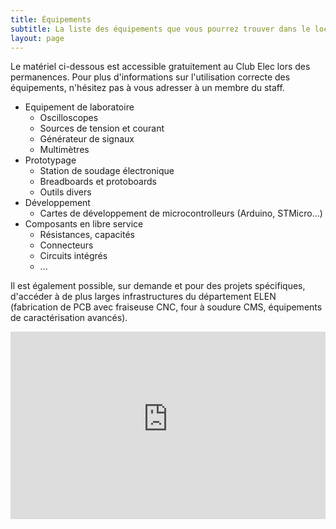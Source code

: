 ```yaml
---
title: Équipements
subtitle: La liste des équipements que vous pourrez trouver dans le local du club
layout: page
---
```


Le matériel ci-dessous est accessible gratuitement au Club Elec lors des permanences. Pour plus d'informations sur l'utilisation correcte des équipements, n'hésitez pas à vous adresser à un membre du staff.

* Equipement de laboratoire
    * Oscilloscopes
    * Sources de tension et courant
    * Générateur de signaux
    * Multimètres
* Prototypage
    * Station de soudage électronique
    * Breadboards et protoboards
    * Outils divers
* Développement
    * Cartes de développement de microcontrolleurs (Arduino, STMicro...)
* Composants en libre service
    * Résistances, capacités
    * Connecteurs
    * Circuits intégrés
    * ...

Il est également possible, sur demande et pour des projets spécifiques, d'accéder à de plus larges infrastructures du département ELEN (fabrication de PCB avec fraiseuse CNC, four à soudure CMS, équipements de caractérisation avancés).

<iframe width="100%" height="300" frameborder="0" scrolling="no" src="https://uclouvain-my.sharepoint.com/personal/jerome_eertmans_uclouvain_be/_layouts/15/Doc.aspx?sourcedoc={11b53e46-0e2b-4c6f-a232-b9483adf2755}&action=embedview&Item='Feuil1'!B2%3AF50&wdHideGridlines=False&wdDownloadButton=True&wdInConfigurator=True&wdInConfigurator=True&edesNext=false&resen=false"></iframe>
